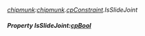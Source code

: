 _[chipmunk](../../modules/chipmunk/chipmunk-module.md):[chipmunk](../../modules/chipmunk/chipmunk-module.md).[cpConstraint](../../modules/chipmunk/chipmunk-cpconstraint.md).IsSlideJoint_
##### Property IsSlideJoint:[cpBool](../../modules/chipmunk/chipmunk-cpbool.md)
